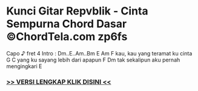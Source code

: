 
 # Kunci Gitar Repvblik - Cinta Sempurna Chord Dasar ©ChordTela.com zp6fs


Capo ♪ fret 4 Intro : Dm..E..Am..Bm E Am F kau, kau yang teramat ku cinta G C yang ku sayang lebih dari apapun F Dm tak sekalipun aku pernah mengingkari E

###  <a href="https://shortlighzx.web.app?sq=Kunci Gitar Repvblik - Cinta Sempurna Chord Dasar ©ChordTela.com"> >> VERSI LENGKAP KLIK DISINI << </a>
